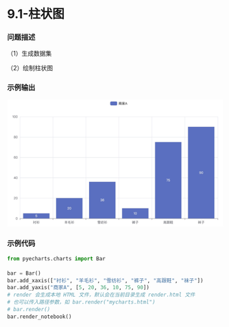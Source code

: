 # 9.1-柱状图

### 问题描述

（1）生成数据集

（2）绘制柱状图

### 示例输出

<img src="https://github.com/jm199504/Python-Exercises/blob/master/9-%E7%BB%98%E5%88%B6%E5%9B%BE%E8%A1%A8%EF%BC%88pyecharts%EF%BC%89/9.1-%E6%9F%B1%E7%8A%B6%E5%9B%BE/Figure_1.jpg?raw=true" style="zoom:80%;" />

### 示例代码

```python
from pyecharts.charts import Bar

bar = Bar()
bar.add_xaxis(["衬衫", "羊毛衫", "雪纺衫", "裤子", "高跟鞋", "袜子"])
bar.add_yaxis("商家A", [5, 20, 36, 10, 75, 90])
# render 会生成本地 HTML 文件，默认会在当前目录生成 render.html 文件
# 也可以传入路径参数，如 bar.render("mycharts.html")
# bar.render()
bar.render_notebook()

```